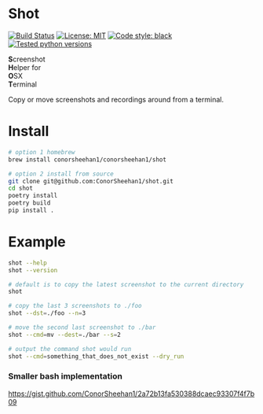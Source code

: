 # Shot
[![Build Status](https://github.com/ConorSheehan1/shot/workflows/ci/badge.svg)](https://github.com/ConorSheehan1/shot/actions/)
[![License: MIT](https://img.shields.io/badge/License-MIT-yellow.svg)](https://opensource.org/licenses/MIT)
[![Code style: black](https://img.shields.io/badge/code%20style-black-000000.svg)](https://github.com/psf/black)
[![Tested python versions](https://img.shields.io/badge/dynamic/yaml?url=https://raw.githubusercontent.com/ConorSheehan1/shot/master/.github/workflows/ci.yml&label=python&query=$.jobs.build.strategy.matrix.python)](https://github.com/ConorSheehan1/shot/blob/master/.github/workflows/ci.yml#L13)

**S**creenshot  
**H**elper for  
**O**SX  
**T**erminal 

Copy or move screenshots and recordings around from a terminal.

# Install
```bash
# option 1 homebrew
brew install conorsheehan1/conorsheehan1/shot

# option 2 install from source
git clone git@github.com:ConorSheehan1/shot.git
cd shot
poetry install
poetry build
pip install .
```

# Example
```bash
shot --help
shot --version

# default is to copy the latest screenshot to the current directory
shot

# copy the last 3 screenshots to ./foo
shot --dst=./foo --n=3

# move the second last screenshot to ./bar
shot --cmd=mv --dest=./bar --s=2

# output the command shot would run
shot --cmd=something_that_does_not_exist --dry_run
```

### Smaller bash implementation
https://gist.github.com/ConorSheehan1/2a72b13fa530388dcaec93307f4f7b09
